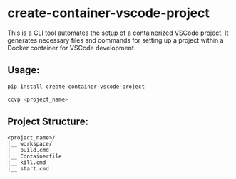 # create-container-vscode-project

This is a CLI tool automates the setup of a containerized VSCode project. It generates necessary files and commands for setting up a project within a Docker container for VSCode development.

## Usage:

```bash
pip install create-container-vscode-project
```

```bash
ccvp <project_name>
```

## Project Structure:

```
<project_name>/
|__ workspace/
|__ build.cmd
|__ Containerfile
|__ kill.cmd
|__ start.cmd
```

